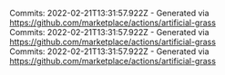 Commits: 2022-02-21T13:31:57.922Z - Generated via https://github.com/marketplace/actions/artificial-grass
<br>
Commits: 2022-02-21T13:31:57.922Z - Generated via https://github.com/marketplace/actions/artificial-grass
<br>
Commits: 2022-02-21T13:31:57.922Z - Generated via https://github.com/marketplace/actions/artificial-grass
<br>
